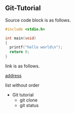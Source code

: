 ## Git-Tutorial

Source code block is as follows.

```c
#include <stdio.h>

int main(void)
{
  printf("hello world\n");
  return 0;
}
```
link is as follows.

[address](https://google.com)

list without order
* Git tutorial
  * git clone
  * git status
